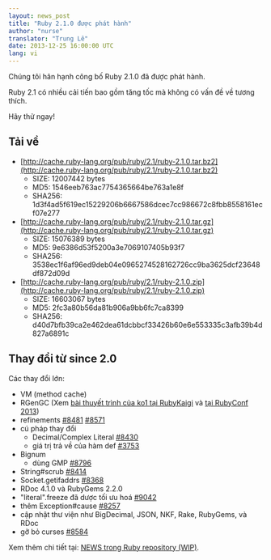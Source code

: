 ```yaml
---
layout: news_post
title: "Ruby 2.1.0 được phát hành"
author: "nurse"
translator: "Trung Lê"
date: 2013-12-25 16:00:00 UTC
lang: vi
---
```


Chúng tôi hân hạnh công bố Ruby 2.1.0 đã được phát hành.

Ruby 2.1 có nhiều cải tiến bao gồm tăng tốc mà không có vấn đề
về tương thích.

Hãy thử ngay!

## Tải về

* [http://cache.ruby-lang.org/pub/ruby/2.1/ruby-2.1.0.tar.bz2](http://cache.ruby-lang.org/pub/ruby/2.1/ruby-2.1.0.tar.bz2)
  * SIZE:   12007442 bytes
  * MD5:    1546eeb763ac7754365664be763a1e8f
  * SHA256: 1d3f4ad5f619ec15229206b6667586dcec7cc986672c8fbb8558161ecf07e277
* [http://cache.ruby-lang.org/pub/ruby/2.1/ruby-2.1.0.tar.gz](http://cache.ruby-lang.org/pub/ruby/2.1/ruby-2.1.0.tar.gz)
  * SIZE:   15076389 bytes
  * MD5:    9e6386d53f5200a3e7069107405b93f7
  * SHA256: 3538ec1f6af96ed9deb04e0965274528162726cc9ba3625dcf23648df872d09d
* [http://cache.ruby-lang.org/pub/ruby/2.1/ruby-2.1.0.zip](http://cache.ruby-lang.org/pub/ruby/2.1/ruby-2.1.0.zip)
  * SIZE:   16603067 bytes
  * MD5:    2fc3a80b56da81b906a9bb6fc7ca8399
  * SHA256: d40d7bfb39ca2e462dea61dcbbcf33426b60e6e553335c3afb39b4d827a6891c

## Thay đổi từ since 2.0

Các thay đổi lớn:

* VM (method cache)
* RGenGC (Xem [bài thuyết trình của ko1 tại RubyKaigi](http://rubykaigi.org/2013/talk/S73) và [tại RubyConf 2013](http://www.atdot.net/~ko1/activities/rubyconf2013-ko1_pub.pdf))
* refinements [#8481](https://bugs.ruby-lang.org/issues/8481) [#8571](https://bugs.ruby-lang.org/issues/8571)
* cú pháp thay đổi
  * Decimal/Complex Literal [#8430](https://bugs.ruby-lang.org/issues/8430)
  * giá trị trả về của hàm def [#3753](https://bugs.ruby-lang.org/issues/3753)
* Bignum
  * dùng GMP [#8796](https://bugs.ruby-lang.org/issues/8796)
* String#scrub [#8414](https://bugs.ruby-lang.org/issues/8414)
* Socket.getifaddrs [#8368](https://bugs.ruby-lang.org/issues/8368)
* RDoc 4.1.0 và RubyGems 2.2.0
* "literal".freeze đã dược tối ưu hoá [#9042](https://bugs.ruby-lang.org/issues/9042)
* thêm Exception#cause [#8257](https://bugs.ruby-lang.org/issues/8257)
* cập nhật thư viện như BigDecimal, JSON, NKF, Rake, RubyGems, và RDoc
* gỡ bỏ curses [#8584](https://bugs.ruby-lang.org/issues/8584)

Xem thêm chi tiết tại: [NEWS trong Ruby repository (WIP)](https://github.com/ruby/ruby/blob/v2_1_0_rc1/NEWS).
